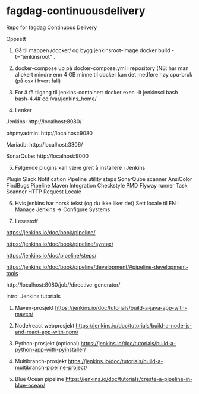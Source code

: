 # fagdag-continuousdelivery
Repo for fagdag Continuous Delivery

Oppsett

1) Gå til mappen /docker/ og bygg jenkinsroot-image
docker build -t="jenkinsroot" .

2) docker-compose up på docker-compose.yml i repository
(NB: har man allokert mindre enn 4 GB minne til docker kan det medføre høy cpu-bruk (på osx i hvert fall)

3) For å få tilgang til jenkins-container:
docker exec -it jenkinsci bash
bash-4.4# cd /var/jenkins_home/

4) Lenker

Jenkins: http://localhost:8080/

phpmyadmin: http://localhost:9080

Mariadb: http://localhost:3306/

SonarQube: http://localhost:9000

5) Følgende plugins kan være greit å installere i Jenkins

Plugin Slack Notification
Pipeline utility steps
SonarQube scanner
AnsiColor
FindBugs
Pipeline Maven Integration
Checkstyle
PMD
Flyway runner
Task Scanner
HTTP Request
Locale

6) Hvis jenkins har norsk tekst (og du ikke liker det)
Sett locale til EN i Manage Jenkins -> Configure Systems

7) Lesestoff

https://jenkins.io/doc/book/pipeline/

https://jenkins.io/doc/book/pipeline/syntax/

https://jenkins.io/doc/pipeline/steps/

https://jenkins.io/doc/book/pipeline/development/#pipeline-development-tools

http://localhost:8080/job/<jobbnavn>/directive-generator/





Intro: Jenkins tutorials

1) Maven-prosjekt
https://jenkins.io/doc/tutorials/build-a-java-app-with-maven/

2) Node/react webprosjekt
https://jenkins.io/doc/tutorials/build-a-node-js-and-react-app-with-npm/

3) Python-prosjekt (optional)
https://jenkins.io/doc/tutorials/build-a-python-app-with-pyinstaller/

4) Multibranch-prosjekt
https://jenkins.io/doc/tutorials/build-a-multibranch-pipeline-project/

5) Blue Ocean pipeline
https://jenkins.io/doc/tutorials/create-a-pipeline-in-blue-ocean/
